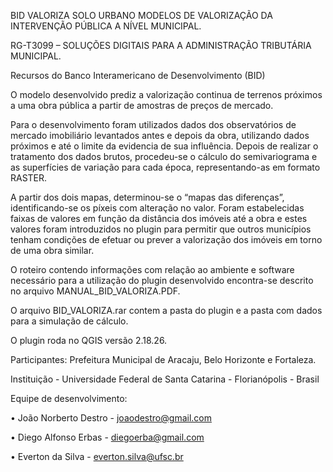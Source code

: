 BID VALORIZA SOLO URBANO
MODELOS DE VALORIZAÇÃO DA INTERVENÇÃO PÚBLICA A NÍVEL MUNICIPAL.

RG-T3099 – SOLUÇÕES DIGITAIS PARA A ADMINISTRAÇÃO TRIBUTÁRIA MUNICIPAL.

Recursos do Banco Interamericano de Desenvolvimento (BID)

O modelo desenvolvido prediz a valorização continua de terrenos próximos a uma obra pública a partir de amostras de preços de mercado.

Para o desenvolvimento foram utilizados dados dos observatórios de mercado imobiliário levantados antes e depois da obra, utilizando dados próximos e até o limite da evidencia de sua influência. Depois de realizar o tratamento dos dados brutos, procedeu-se o cálculo do semivariograma e as superfícies de variação para cada época, representando-as em formato RASTER.

A partir dos dois mapas, determinou-se o “mapas das diferenças”, identificando-se os píxeis com alteração no valor. Foram estabelecidas faixas de valores em função da distância dos imóveis até a obra e estes valores foram introduzidos no plugin para permitir que outros municípios tenham condições de efetuar ou prever a valorização dos imóveis em torno de uma obra similar.

O roteiro contendo informações com relação ao ambiente e software necessário para a utilização do plugin desenvolvido encontra-se descrito no arquivo MANUAL_BID_VALORIZA.PDF.

O arquivo BID_VALORIZA.rar contem a pasta do plugin e a pasta com dados para a simulação de cálculo.

O plugin roda no QGIS versão 2.18.26.

Participantes: Prefeitura Municipal de Aracaju, Belo Horizonte e Fortaleza.

Instituição - Universidade Federal de Santa Catarina - Florianópolis - Brasil

Equipe de desenvolvimento:

• João Norberto Destro - joaodestro@gmail.com

• Diego Alfonso Erbas - diegoerba@gmail.com

• Everton da Silva - everton.silva@ufsc.br
